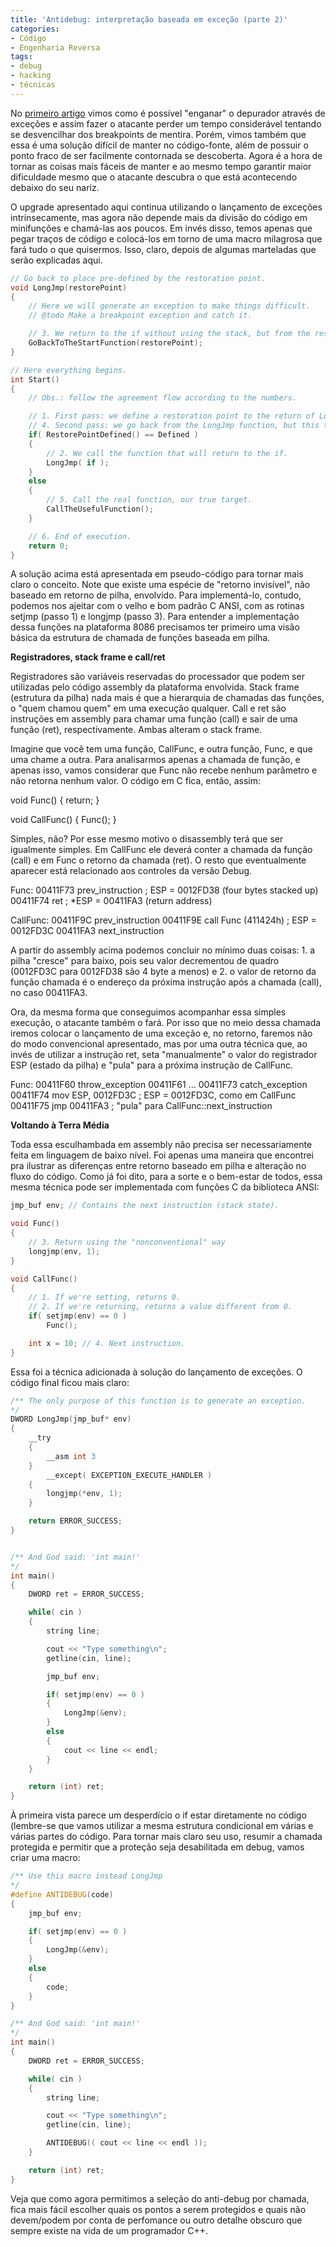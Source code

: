 ```yaml
---
title: 'Antidebug: interpretação baseada em exceção (parte 2)'
categories:
- Código
- Engenharia Reversa
tags:
- debug
- hacking
- técnicas
---
```


No [primeiro artigo](http://www.caloni.com.br/antidebug-interpretacao-baseada-em-excecao-parte-1) vimos como é possível "enganar" o depurador através de exceções e assim fazer o atacante perder um tempo considerável tentando se desvencilhar dos breakpoints de mentira. Porém, vimos também que essa é uma solução difícil de manter no código-fonte, além de possuir o ponto fraco de ser facilmente contornada se descoberta. Agora é a hora de tornar as coisas mais fáceis de manter e ao mesmo tempo garantir maior dificuldade mesmo que o atacante descubra o que está acontecendo debaixo do seu nariz.

O upgrade apresentado aqui continua utilizando o lançamento de exceções intrinsecamente, mas agora não depende mais da divisão do código em minifunções e chamá-las aos poucos. Em invés disso, temos apenas que pegar traços de código e colocá-los em torno de uma macro milagrosa que fará tudo o que quisermos. Isso, claro, depois de algumas marteladas que serão explicadas aqui.



```cpp
// Go back to place pre-defined by the restoration point.
void LongJmp(restorePoint)
{
	// Here we will generate an exception to make things difficult.
	// @todo Make a breakpoint exception and catch it.

	// 3. We return to the if without using the stack, but from the restoration point.
	GoBackToTheStartFunction(restorePoint);
}

// Here everything begins.
int Start()
{
	// Obs.: follow the agreement flow according to the numbers.

	// 1. First pass: we define a restoration point to the return of LongJmp.
	// 4. Second pass: we go back from the LongJmp function, but this time we get into the else.
	if( RestorePointDefined() == Defined )
	{
		// 2. We call the function that will return to the if.
		LongJmp( if );
	}
	else
	{
		// 5. Call the real function, our true target.
		CallTheUsefulFunction();
	}

	// 6. End of execution.
	return 0;
} 

```


A solução acima está apresentada em pseudo-código para tornar mais claro o conceito. Note que existe uma espécie de "retorno invisível", não baseado em retorno de pilha, envolvido. Para implementá-lo, contudo, podemos nos ajeitar com o velho e bom padrão C ANSI, com as rotinas setjmp (passo 1) e longjmp (passo 3). Para entender a implementação dessa funções na plataforma 8086 precisamos ter primeiro uma visão básica da estrutura de chamada de funções baseada em pilha.

**Registradores, stack frame e call/ret**

Registradores são variáveis reservadas do processador que podem ser utilizadas pelo código assembly da plataforma envolvida. Stack frame (estrutura da pilha) nada mais é que a hierarquia de chamadas das funções, o "quem chamou quem" em uma execução qualquer. Call e ret são instruções em assembly para chamar uma função (call) e sair de uma função (ret), respectivamente. Ambas alteram o stack frame.

Imagine que você tem uma função, CallFunc, e outra função, Func, e que uma chame a outra. Para analisarmos apenas a chamada de função, e apenas isso, vamos considerar que Func não recebe nenhum parâmetro e não retorna nenhum valor. O código em C fica, então, assim:

void Func()
{
return;
}

void CallFunc()
{
Func();
}

Simples, não? Por esse mesmo motivo o disassembly terá que ser igualmente simples. Em CallFunc ele deverá conter a chamada da função (call) e em Func o retorno da chamada (ret). O resto que eventualmente aparecer está relacionado aos controles da versão Debug.

Func:
00411F73 prev_instruction ; ESP = 0012FD38 (four bytes stacked up)
00411F74 ret ; *ESP = 00411FA3 (return address)

CallFunc:
00411F9C prev_instruction
00411F9E call Func (411424h) ; ESP = 0012FD3C
00411FA3 next_instruction

A partir do assembly acima podemos concluir no mínimo duas coisas: 1. a pilha "cresce" para baixo, pois seu valor decrementou de quadro (0012FD3C para 0012FD38 são 4 byte a menos) e 2. o valor de retorno da função chamada é o endereço da próxima instrução após a chamada (call), no caso 00411FA3.

Ora, da mesma forma que conseguimos acompanhar essa simples execução, o atacante também o fará. Por isso que no meio dessa chamada iremos colocar o lançamento de uma exceção e, no retorno, faremos não do modo convencional apresentado, mas por uma outra técnica que, ao invés de utilizar a instrução ret, seta "manualmente" o valor do registrador ESP (estado da pilha) e "pula" para a próxima instrução de CallFunc.

Func:
00411F60 throw_exception
00411F61 ...
00411F73 catch_exception
00411F74 mov ESP, 0012FD3C ; ESP = 0012FD3C, como em CallFunc
00411F75 jmp 00411FA3 ; "pula" para CallFunc::next_instruction

**Voltando à Terra Média**

Toda essa esculhambada em assembly não precisa ser necessariamente feita em linguagem de baixo nível. Foi apenas uma maneira que encontrei pra ilustrar as diferenças entre retorno baseado em pilha e alteração no fluxo do código. Como já foi dito, para a sorte e o bem-estar de todos, essa mesma técnica pode ser implementada com funções C da biblioteca ANSI:

```cpp
jmp_buf env; // Contains the next instruction (stack state).

void Func()
{
	// 3. Return using the "nonconventional" way
	longjmp(env, 1);
}

void CallFunc()
{
	// 1. If we're setting, returns 0.
	// 2. If we're returning, returns a value different from 0.
	if( setjmp(env) == 0 )
		Func();

	int x = 10; // 4. Next instruction.
} 

```


Essa foi a técnica adicionada à solução do lançamento de exceções. O código final ficou mais claro:

```cpp
/** The only purpose of this function is to generate an exception.
*/
DWORD LongJmp(jmp_buf* env)
{
	__try
	{
		__asm int 3
	}
		__except( EXCEPTION_EXECUTE_HANDLER )
	{
		longjmp(*env, 1);
	}

	return ERROR_SUCCESS;
}


/** And God said: 'int main!'
*/
int main()
{
	DWORD ret = ERROR_SUCCESS;

	while( cin )
	{
		string line;

		cout << "Type something\n";
		getline(cin, line);

		jmp_buf env;

		if( setjmp(env) == 0 )
		{
			LongJmp(&env);
		}
		else
		{
			cout << line << endl;
		}
	}

	return (int) ret;
} 

```


À primeira vista parece um desperdício o if estar diretamente no código (lembre-se que vamos utilizar a mesma estrutura condicional em várias e várias partes do código. Para tornar mais claro seu uso, resumir a chamada protegida e permitir que a proteção seja desabilitada em debug, vamos criar uma macro:

```cpp
/** Use this macro instead LongJmp
*/
#define ANTIDEBUG(code)
{
	jmp_buf env;

	if( setjmp(env) == 0 )
	{
		LongJmp(&env);
	}
	else
	{
		code;
	}
}

/** And God said: 'int main!'
*/
int main()
{
	DWORD ret = ERROR_SUCCESS;

	while( cin )
	{
		string line;

		cout << "Type something\n";
		getline(cin, line);

		ANTIDEBUG(( cout << line << endl ));
	}

	return (int) ret;
} 

```


Veja que como agora permitimos a seleção do anti-debug por chamada, fica mais fácil escolher quais os pontos a serem protegidos e quais não devem/podem por conta de perfomance ou outro detalhe obscuro que sempre existe na vida de um programador C++.
